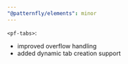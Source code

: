 ```yaml
---
"@patternfly/elements": minor
---
```


`<pf-tabs>`: 
 - improved overflow handling
 - added dynamic tab creation support
